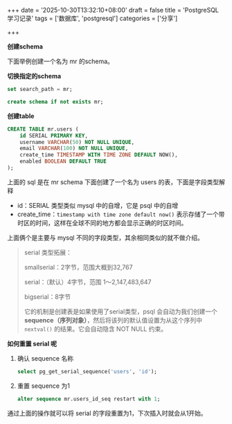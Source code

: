 +++
date = '2025-10-30T13:32:10+08:00'
draft = false
title = 'PostgreSQL 学习记录'
tags = ['数据库', 'postgresql']
categories = ['分享']

+++

**创建schema**

下面举例创建一个名为 mr 的schema。

**切换指定的schema**

```sql
set search_path = mr;
```



```sql
create schema if not exists mr;
```

**创建table**

```sql
CREATE TABLE mr.users (
    id SERIAL PRIMARY KEY,
    username VARCHAR(50) NOT NULL UNIQUE,
    email VARCHAR(100) NOT NULL UNIQUE,
    create_time TIMESTAMP WITH TIME ZONE DEFAULT NOW(),
    enabled BOOLEAN DEFAULT TRUE
);
```

上面的 sql 是在 mr schema 下面创建了一个名为 users 的表，下面是字段类型解释

- id：SERIAL 类型类似 mysql 中的自增，它是 psql 中的自增
- create_time：`timestamp with time zone default now()` 表示存储了一个带时区的时间，这样在全球不同的地方都会显示正确的时区时间。

上面俩个是主要与 mysql 不同的字段类型，其余相同类似的就不做介绍。

> serial 类型拓展：
>
> smallserial：2字节，范围大概到32,767
>
> serial：（默认）4字节，范围 1～2,147,483,647
>
> bigserial：8字节
>
> 它的机制是创建表是如果使用了serial类型，psql 会自动为我们创建一个 **sequence（序列对象）**，然后将该列的默认值设置为从这个序列中 `nextval()` 的结果。它会自动隐含 NOT NULL 约束。

**如何重置 serial 呢**

1. 确认 sequence 名称

   ```sql
   select pg_get_serial_sequence('users', 'id');
   ```

2. 重置 sequence 为1

   ```sql
   alter sequence mr.users_id_seq restart with 1;
   ```

通过上面的操作就可以将 serial 的字段重置为1，下次插入时就会从1开始。
